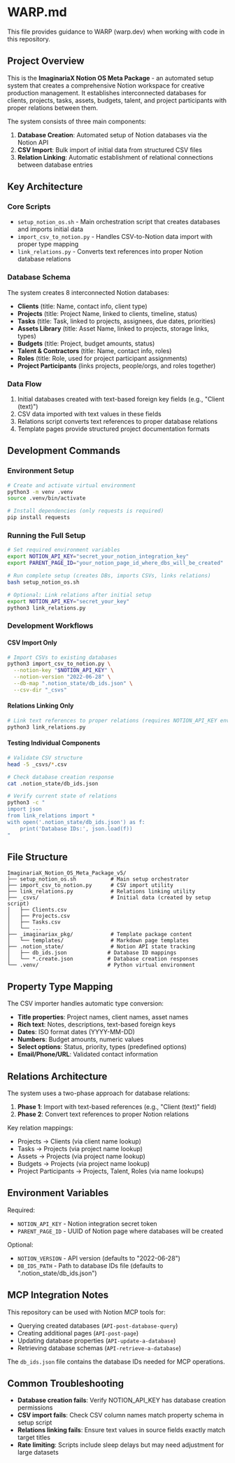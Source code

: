 # WARP.md

This file provides guidance to WARP (warp.dev) when working with code in this repository.

## Project Overview

This is the **ImaginariaX Notion OS Meta Package** - an automated setup system that creates a comprehensive Notion workspace for creative production management. It establishes interconnected databases for clients, projects, tasks, assets, budgets, talent, and project participants with proper relations between them.

The system consists of three main components:
1. **Database Creation**: Automated setup of Notion databases via the Notion API
2. **CSV Import**: Bulk import of initial data from structured CSV files  
3. **Relation Linking**: Automatic establishment of relational connections between database entries

## Key Architecture

### Core Scripts
- `setup_notion_os.sh` - Main orchestration script that creates databases and imports initial data
- `import_csv_to_notion.py` - Handles CSV-to-Notion data import with proper type mapping
- `link_relations.py` - Converts text references into proper Notion database relations

### Database Schema
The system creates 8 interconnected Notion databases:
- **Clients** (title: Name, contact info, client type)
- **Projects** (title: Project Name, linked to clients, timeline, status)  
- **Tasks** (title: Task, linked to projects, assignees, due dates, priorities)
- **Assets Library** (title: Asset Name, linked to projects, storage links, types)
- **Budgets** (title: Project, budget amounts, status)
- **Talent & Contractors** (title: Name, contact info, roles)
- **Roles** (title: Role, used for project participant assignments)
- **Project Participants** (links projects, people/orgs, and roles together)

### Data Flow
1. Initial databases created with text-based foreign key fields (e.g., "Client (text)")
2. CSV data imported with text values in these fields
3. Relations script converts text references to proper database relations
4. Template pages provide structured project documentation formats

## Development Commands

### Environment Setup
```bash
# Create and activate virtual environment
python3 -m venv .venv
source .venv/bin/activate

# Install dependencies (only requests is required)
pip install requests
```

### Running the Full Setup
```bash
# Set required environment variables
export NOTION_API_KEY="secret_your_notion_integration_key"
export PARENT_PAGE_ID="your_notion_page_id_where_dbs_will_be_created"

# Run complete setup (creates DBs, imports CSVs, links relations)
bash setup_notion_os.sh

# Optional: Link relations after initial setup
export NOTION_API_KEY="secret_your_key"
python3 link_relations.py
```

### Development Workflows

#### CSV Import Only
```bash
# Import CSVs to existing databases
python3 import_csv_to_notion.py \
  --notion-key "$NOTION_API_KEY" \
  --notion-version "2022-06-28" \
  --db-map ".notion_state/db_ids.json" \
  --csv-dir "_csvs"
```

#### Relations Linking Only  
```bash
# Link text references to proper relations (requires NOTION_API_KEY env var)
python3 link_relations.py
```

#### Testing Individual Components
```bash
# Validate CSV structure
head -5 _csvs/*.csv

# Check database creation response
cat .notion_state/db_ids.json

# Verify current state of relations
python3 -c "
import json
from link_relations import *
with open('.notion_state/db_ids.json') as f:
    print('Database IDs:', json.load(f))
"
```

## File Structure

```
ImaginariaX_Notion_OS_Meta_Package_v5/
├── setup_notion_os.sh           # Main setup orchestrator
├── import_csv_to_notion.py      # CSV import utility
├── link_relations.py            # Relations linking utility
├── _csvs/                       # Initial data (created by setup script)
│   ├── Clients.csv
│   ├── Projects.csv
│   ├── Tasks.csv
│   └── ...
├── _imaginariax_pkg/            # Template package content
│   └── templates/               # Markdown page templates
├── .notion_state/               # Notion API state tracking
│   ├── db_ids.json             # Database ID mappings
│   └── *.create.json           # Database creation responses
└── .venv/                      # Python virtual environment
```

## Property Type Mapping

The CSV importer handles automatic type conversion:
- **Title properties**: Project names, client names, asset names
- **Rich text**: Notes, descriptions, text-based foreign keys
- **Dates**: ISO format dates (YYYY-MM-DD)
- **Numbers**: Budget amounts, numeric values
- **Select options**: Status, priority, types (predefined options)
- **Email/Phone/URL**: Validated contact information

## Relations Architecture

The system uses a two-phase approach for database relations:
1. **Phase 1**: Import with text-based references (e.g., "Client (text)" field)
2. **Phase 2**: Convert text references to proper Notion relations

Key relation mappings:
- Projects → Clients (via client name lookup)
- Tasks → Projects (via project name lookup) 
- Assets → Projects (via project name lookup)
- Budgets → Projects (via project name lookup)
- Project Participants → Projects, Talent, Roles (via name lookups)

## Environment Variables

Required:
- `NOTION_API_KEY` - Notion integration secret token
- `PARENT_PAGE_ID` - UUID of Notion page where databases will be created

Optional:
- `NOTION_VERSION` - API version (defaults to "2022-06-28")
- `DB_IDS_PATH` - Path to database IDs file (defaults to ".notion_state/db_ids.json")

## MCP Integration Notes

This repository can be used with Notion MCP tools for:
- Querying created databases (`API-post-database-query`)
- Creating additional pages (`API-post-page`)  
- Updating database properties (`API-update-a-database`)
- Retrieving database schemas (`API-retrieve-a-database`)

The `db_ids.json` file contains the database IDs needed for MCP operations.

## Common Troubleshooting

- **Database creation fails**: Verify NOTION_API_KEY has database creation permissions
- **CSV import fails**: Check CSV column names match property schema in setup script
- **Relations linking fails**: Ensure text values in source fields exactly match target titles
- **Rate limiting**: Scripts include sleep delays but may need adjustment for large datasets
